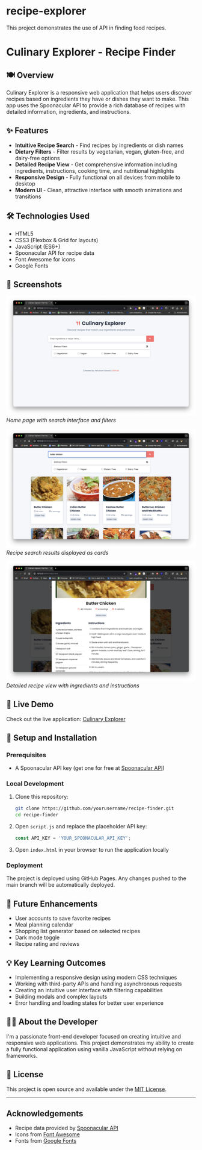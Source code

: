 # recipe-explorer
This project demonstrates the use of API in finding food recipes.
# Culinary Explorer - Recipe Finder


## 🍽️ Overview

Culinary Explorer is a responsive web application that helps users discover recipes based on ingredients they have or dishes they want to make. This app uses the Spoonacular API to provide a rich database of recipes with detailed information, ingredients, and instructions.

## ✨ Features

- **Intuitive Recipe Search** - Find recipes by ingredients or dish names
- **Dietary Filters** - Filter results by vegetarian, vegan, gluten-free, and dairy-free options
- **Detailed Recipe View** - Get comprehensive information including ingredients, instructions, cooking time, and nutritional highlights
- **Responsive Design** - Fully functional on all devices from mobile to desktop
- **Modern UI** - Clean, attractive interface with smooth animations and transitions

## 🛠️ Technologies Used

- HTML5
- CSS3 (Flexbox & Grid for layouts)
- JavaScript (ES6+)
- Spoonacular API for recipe data
- Font Awesome for icons
- Google Fonts

## 📱 Screenshots

![Home Page](./images/home.png)
*Home page with search interface and filters*

![Recipe Results](./images/search.png)
*Recipe search results displayed as cards*

![Recipe Details](./images/detail.png)
*Detailed recipe view with ingredients and instructions*

## 🚀 Live Demo

Check out the live application: [Culinary Explorer](https://yourusername.github.io/recipe-finder)

## 🔧 Setup and Installation

### Prerequisites
- A Spoonacular API key (get one for free at [Spoonacular API](https://spoonacular.com/food-api/console#Dashboard))

### Local Development
1. Clone this repository:
   ```bash
   git clone https://github.com/yourusername/recipe-finder.git
   cd recipe-finder
   ```

2. Open `script.js` and replace the placeholder API key:
   ```javascript
   const API_KEY = 'YOUR_SPOONACULAR_API_KEY';
   ```

3. Open `index.html` in your browser to run the application locally

### Deployment
The project is deployed using GitHub Pages. Any changes pushed to the main branch will be automatically deployed.

## 🌟 Future Enhancements

- User accounts to save favorite recipes
- Meal planning calendar
- Shopping list generator based on selected recipes
- Dark mode toggle
- Recipe rating and reviews

## 💡 Key Learning Outcomes

- Implementing a responsive design using modern CSS techniques
- Working with third-party APIs and handling asynchronous requests
- Creating an intuitive user interface with filtering capabilities
- Building modals and complex layouts
- Error handling and loading states for better user experience

## 👨‍💻 About the Developer

I'm a passionate front-end developer focused on creating intuitive and responsive web applications. This project demonstrates my ability to create a fully functional application using vanilla JavaScript without relying on frameworks.

## 📄 License

This project is open source and available under the [MIT License](LICENSE).

---

## Acknowledgements

- Recipe data provided by [Spoonacular API](https://spoonacular.com/food-api)
- Icons from [Font Awesome](https://fontawesome.com)
- Fonts from [Google Fonts](https://fonts.google.com)
